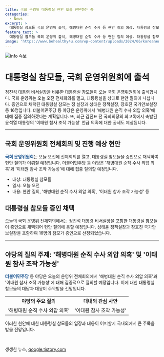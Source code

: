 ```yaml
---
title: 국회 운영위 대통령실 현안 오늘 진단하는 중
categories:
  - News
excerpt: >
  대통령실 참모들 국회 운영위 출석, 해병대원 순직 수사 등 현안 질의 예상. 대통령실 참모 16명 증인 채택, 야당은 외압 의혹과 이태원 참사 조작 가능성 공세 예고. KBS뉴스 제보는 전화 027811234, 4444, 이메일 kbs1234@kbs.co.kr, 카카오톡 KBS제보, 네이버 및 유튜브 KBS뉴스 구독 바랍니다.
feature_text: >
  대통령실 참모들 국회 운영위 출석, 해병대원 순직 수사 등 현안 질의 예상. 대통령실 참모 16명 증인 채택, 야당은 외압 의혹과 이태원 참사 조작 가능성 공세 예고. KBS뉴스 제보는 전화 027811234, 4444, 이메일 kbs1234@kbs.co.kr, 카카오톡 KBS제보, 네이버 및 유튜브 KBS뉴스 구독 바랍니다.
image: 'https://www.behealthy4u.com/wp-content/uploads/2024/06/koreanews.jpg'
---
```


<p><img src="https://www.behealthy4u.com/wp-content/uploads/2024/06/koreanews.jpg" alt="info 속보" /></p>

<h1>대통령실 참모들, 국회 운영위원회에 출석</h1>

<p data-ke-size="size16">정진석 대통령 비서실장을 비롯한 대통령실 참모들이 오늘 국회 운영위원회에 출석합니다. 국회 운영위는 오늘 오전 전체회의를 열고, 대통령실을 상대로 현안 질의에 나섭니다. 증인으로 채택된 대통령실 참모는 정 실장과 성태윤 정책실장, 장호진 국가안보실장 등 16명입니다. 더불어민주당 등 야당은 운영위에서 '해병대원 순직 수사 외압 의혹'에 대해 집중 질의하겠다는 계획입니다. 또, 최근 김진표 전 국회의장의 회고록에서 촉발된 윤석열 대통령의 '이태원 참사 조작 가능성' 언급 의혹에 대한 공세도 예상됩니다.</p>

<hr>

<h2 data-ke-size="size26">국회 운영위원회 전체회의 및 진행 예상 현안</h2>

<p data-ke-size="size16"><b><span style="color: #1a5490;">국회 운영위원회</span></b>는 오늘 오전에 전체회의를 열고, 대통령실 참모들을 증인으로 채택하여 현안 질의가 이뤄질 예정입니다. 더불어민주당 등 야당은 '해병대원 순직 수사 외압 의혹'과 '이태원 참사 조작 가능성'에 대해 집중 질의할 예정입니다.</p>

<ul>
    <li>대상: 대통령실 참모들</li>
    <li>일시: 오늘 오전</li>
    <li>내용: 현안 질의, '해병대원 순직 수사 외압 의혹', '이태원 참사 조작 가능성' 등</li>
</ul>

<h2 data-ke-size="size26">대통령실 참모들 증인 채택</h2>

<p data-ke-size="size16">오늘의 국회 운영위 전체회의에서는 정진석 대통령 비서실장을 포함한 대통령실 참모들이 증인으로 채택되어 현안 질의에 응할 예정입니다. 성태윤 정책실장과 장호진 국가안보실장을 포함하여 16명의 참모가 증인으로 선정되었습니다.</p>

<hr>

<h2 data-ke-size="size26">야당의 질의 주제: '해병대원 순직 수사 외압 의혹' 및 '이태원 참사 조작 가능성'</h2>

<p data-ke-size="size16"><b><span style="color: #1a5490;">더불어민주당</span></b> 등 야당은 오늘의 운영위 전체회의에서 '해병대원 순직 수사 외압 의혹'과 '이태원 참사 조작 가능성'에 대해 집중적으로 질의할 예정입니다. 이에 대한 대통령실 참모들의 대답과 대응이 주목받을 전망입니다.</p>

<table>
    <tr>
        <td style="text-align: center; height: 17px;"><b>야당의 주요 질의</b></td>
        <td style="text-align: center; height: 17px;"><b>대내외 관심 사안</b></td>
    </tr>
    <tr>
        <td style="text-align: center; height: 17px;">'해병대원 순직 수사 외압 의혹'</td>
        <td style="text-align: center; height: 17px;">'이태원 참사 조작 가능성'</td>
    </tr>
</table>

<p data-ke-size="size16">이러한 현안에 대한 대통령실 참모들의 입장과 대응이 어떠할지 국내외에서 큰 주목을 받을 전망입니다.</p>

<p data-ke-size="size16">&nbsp;</p>
생생한 뉴스, <a href="https://qoogle.tistory.com" rel="dofollow">qoogle.tistory.com</a>


